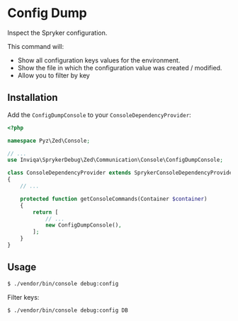 Config Dump
===========

Inspect the Spryker configuration.

This command will:

- Show all configuration keys values for the environment.
- Show the file in which the configuration value was created / modified.
- Allow you to filter by key

Installation
------------

Add the `ConfigDumpConsole` to your `ConsoleDependencyProvider`:

```php
<?php

namespace Pyz\Zed\Console;

// ...
use Inviqa\SprykerDebug\Zed\Communication\Console\ConfigDumpConsole;

class ConsoleDependencyProvider extends SprykerConsoleDependencyProvider
{
    // ...

    protected function getConsoleCommands(Container $container)
    {
        return [
            // ...
            new ConfigDumpConsole(),
        ];
    }
}
```

Usage
-----

```bash
$ ./vendor/bin/console debug:config
```

Filter keys:

```bash
$ ./vendor/bin/console debug:config DB
```
